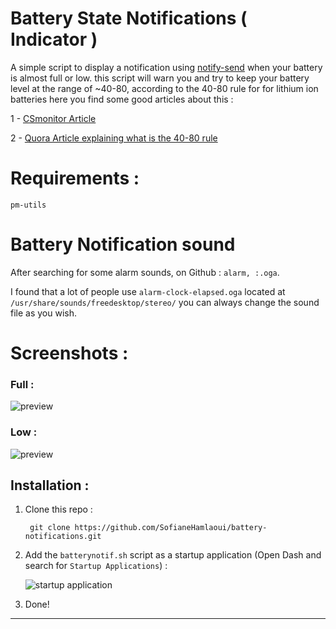 # Battery State Notifications ( Indicator ) 

A simple script to display a notification using [notify-send](https://ss64.com/bash/notify-send.html) when your battery is almost full or low.
this script will warn you and try to keep your battery level at the range of ~40-80, according to the 40-80 rule for for lithium ion batteries
here you find some good articles about this : 

1 - [CSmonitor Article](https://www.csmonitor.com/Technology/Tech/2014/0103/40-80-rule-New-tip-for-extending-battery-life)

2 - [Quora Article explaining what is the 40-80 rule](https://www.quora.com/What-is-40-80-rule-for-lithium-ion-batteries)
# Requirements : 
```
pm-utils
```
# Battery Notification sound 

After searching for some alarm sounds, on Github : ```alarm, :.oga```.

I found that a lot of people use `alarm-clock-elapsed.oga` located at `/usr/share/sounds/freedesktop/stereo/`
you can always change the sound file as you wish.

# Screenshots :

### Full :
![preview](https://i.imgur.com/pf27u7w.png)

### Low :
![preview](https://i.imgur.com/zLqcAFj.png)

## Installation :

1. Clone this repo :
        
        git clone https://github.com/SofianeHamlaoui/battery-notifications.git
        
3. Add the `batterynotif.sh` script as a startup application (Open Dash and search for `Startup Applications`) :

    ![startup application](http://i.imgur.com/pWcq9TW.png)

4. Done!


----


    
